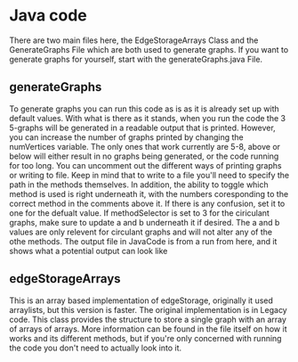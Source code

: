 # Java code
There are two main files here, the EdgeStorageArrays Class and the GenerateGraphs File which are both used to generate graphs. If you want to generate graphs for yourself, start with the generateGraphs.java File.

## generateGraphs
To generate graphs you can run this code as is as it is already set up with default values. With what is there as it stands, when you run the code the 3 5-graphs will be generated in a readable output that is printed. However, you can increase the number of graphs printed by changing the numVertices variable. The only ones that work currently are 5-8, above or below will either result in no graphs being generated, or the code running for too long. You can uncomment out the different ways of printing graphs or writing to file. Keep in mind that to write to a file you'll need to specify the path in the methods themselves. In addition, the ability to toggle which method is used is right underneath it, with the numbers coresponding to the correct method in the comments above it. If there is any confusion, set it to one for the defualt value. If methodSelector is set to 3 for the ciriculant graphs, make sure to update a and b underneath it if desired. The a and b values are only relevent for circulant graphs and will not alter any of the othe methods. The output file in JavaCode is from a run from here, and it shows what a potential output can look like
## edgeStorageArrays
This is an array based implementation of edgeStorage, originally it used arraylists, but this version is faster. The original implementation is in Legacy code. This class provides the structure to store a single graph with an array of arrays of arrays. More information can be found in the file itself on how it works and its different methods, but if you're only concerned with running the code you don't need to actually look into it.
